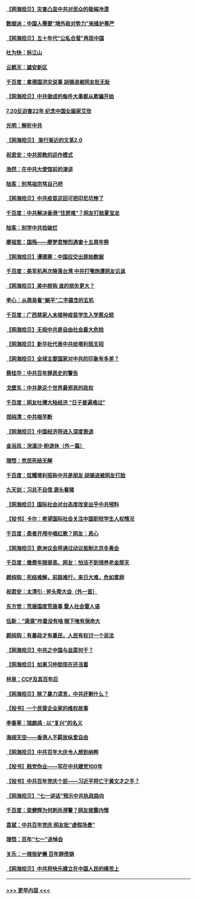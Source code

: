 #### [【网海拾贝】灾害凸显中共对民众的极端冷漠](../pages/nsc993/n13106600.md?t=07230151) 
#### [数据派：中国人需要“境外敌对势力”来维护尊严](../pages/nsc993/n13106141.md?t=07230151) 
#### [【网海拾贝】五十年代“公私合营”再现中国](../pages/nsc993/n13104069.md?t=07230151) 
#### [吐为快：拆江山](../pages/nsc993/n13103889.md?t=07230151) 
#### [云鹤天：雄安新区](../pages/nsc993/n13103872.md?t=07230151) 
#### [千百度：拿德国洪灾说事 胡锡进被网友批无耻](../pages/nsc993/n13103798.md?t=07230151) 
#### [【网海拾贝】中共做成的每件大事都从欺骗开始](../pages/nsc993/n13101163.md?t=07230151) 
#### [7.20反迫害22年 纪念中国女画家艾欣](../pages/nsc993/n13100071.md?t=07230151) 
#### [光明：解析中共](../pages/nsc993/n13099934.md?t=07230151) 
#### [【网海拾贝】 渐行渐近的文革2.0](../pages/nsc993/n13099588.md?t=07230151) 
#### [祝君安：中共邪教的运作模式](../pages/nsc993/n13099456.md?t=07230151) 
#### [浩然：在中共大使馆前的演讲](../pages/nsc993/n13098467.md?t=07230151) 
#### [陆客：别骂祖宗骂自己吧](../pages/nsc993/n13097813.md?t=07230151) 
#### [【网海拾贝】中共疫苗这回可把印尼坑惨了](../pages/nsc993/n13096777.md?t=07230151) 
#### [千百度：中共解决香港“住房难”？网友打脸夏宝龙](../pages/nsc993/n13096607.md?t=07230151) 
#### [陆客：别学中共捡破烂](../pages/nsc993/n13096489.md?t=07230151) 
#### [廖祖笙：国殇——廖梦君惨烈遇害十五周年祭](../pages/nsc993/n13096340.md?t=07230151) 
#### [【网海拾贝】谭德塞：中国应交出原始数据](../pages/nsc993/n13095308.md?t=07230151) 
#### [千百度：美军机再次降落台湾 中共打嘴炮遭网友讥讽](../pages/nsc993/n13095250.md?t=07230151) 
#### [【网海拾贝】美中脱钩 谁的损失更大？](../pages/nsc993/n13093068.md?t=07230151) 
#### [李心：从周易看“躺平”二字蕴含的玄机](../pages/nsc993/n13091424.md?t=07230151) 
#### [千百度：广西禁家人未接种疫苗学生入学惹众怒](../pages/nsc993/n13090506.md?t=07230151) 
#### [【网海拾贝】无视中共是自由社会最大危险](../pages/nsc993/n13089767.md?t=07230151) 
#### [【网海拾贝】新华社代表中共给塔利班支招](../pages/nsc993/n13087892.md?t=07230151) 
#### [【网海拾贝】全球主要国家对中共的印象有多差？](../pages/nsc993/n13085788.md?t=07230151) 
#### [蔡桂华：中共百年罪恶史的警告](../pages/nsc993/n13085715.md?t=07230151) 
#### [戈壁东：中共是这个世界最邪恶的政权](../pages/nsc993/n13085641.md?t=07230151) 
#### [千百度：网友吐槽大陆经济 “日子普遍难过”](../pages/nsc993/n13085475.md?t=07230151) 
#### [郑纯清：中共根早断](../pages/nsc993/n13084579.md?t=07230151) 
#### [【网海拾贝】中国经济将进入深度衰退](../pages/nsc993/n13082552.md?t=07230151) 
#### [金浴凤：浣溪沙·盼退休（外一篇）](../pages/nsc993/n13081560.md?t=07230151) 
#### [理悟：党民死结无解](../pages/nsc993/n13081552.md?t=07230151) 
#### [千百度：炫耀塔利班称中共是朋友  胡锡进被网友打脸](../pages/nsc993/n13081538.md?t=07230151) 
#### [九天剑：习总不自信 源头看猪](../pages/nsc993/n13081197.md?t=07230151) 
#### [【网海拾贝】国际社会对台态度改变出乎中共预料](../pages/nsc993/n13080968.md?t=07230151) 
#### [【投书】卡尔：希望国际社会关注中国职校学生人权情况](../pages/nsc993/n13080410.md?t=07230151) 
#### [千百度：患者开颅中唱红歌？网友：恶心](../pages/nsc993/n13080377.md?t=07230151) 
#### [【网海拾贝】欧洲议会将通过动议抵制北京冬奥会](../pages/nsc993/n13078156.md?t=07230151) 
#### [千百度：缴费年限提高，网友：怕活不到领养老金那天](../pages/nsc993/n13078088.md?t=07230151) 
#### [颜纯钩：死结难解，前路难行，来日大难，危如累卵](../pages/nsc993/n13077179.md?t=07230151) 
#### [祝君安：太清引 · 斧头帮大会（外一首）](../pages/nsc993/n13077162.md?t=07230151) 
#### [东方觉：荒唐国度荒唐事 雷人社会雷人语](../pages/nsc993/n13075917.md?t=07230151) 
#### [伍新：“滴滴”咋着没有啥 眼下唯有保命大](../pages/nsc993/n13075894.md?t=07230151) 
#### [颜纯钩：有暴政才有暴民，人民有权讨一个说法](../pages/nsc993/n13075734.md?t=07230151) 
#### [【网海拾贝】中共之中国与韭菜何干？](../pages/nsc993/n13075428.md?t=07230151) 
#### [【网海拾贝】如果习仲勋现在还活着](../pages/nsc993/n13073410.md?t=07230151) 
#### [林泉：CCP及其百年后](../pages/nsc993/n13073226.md?t=07230151) 
#### [【网海拾贝】除了暴力谎言，中共还剩什么？](../pages/nsc993/n13071082.md?t=07230151) 
#### [【投书】一个民营企业家的维权故事](../pages/nsc993/n13070932.md?t=07230151) 
#### [李春草：瑞鹧鸪 · 以“复兴”的名义](../pages/nsc993/n13069984.md?t=07230151) 
#### [海阔天空——香港人不羁放纵爱自由](../pages/nsc993/n13069407.md?t=07230151) 
#### [【网海拾贝】中共百年大庆令人想到纳粹](../pages/nsc993/n13068483.md?t=07230151) 
#### [【投书】贱党伪业——写在中共建党100年](../pages/nsc993/n13067843.md?t=07230151) 
#### [【投书】中共百年党庆个屁——习近平将亡于黄文才之手？](../pages/nsc993/n13067425.md?t=07230151) 
#### [【网海拾贝】“七一讲话”预示中共执政路向](../pages/nsc993/n13066434.md?t=07230151) 
#### [千百度：梁健辉为何刺杀港警？网友披露内情](../pages/nsc993/n13066979.md?t=07230151) 
#### [袁斌：中共百年党庆 网友批“虚假场景”](../pages/nsc993/n13066385.md?t=07230151) 
#### [理悟：百年“七一”追悼会](../pages/nsc993/n13066106.md?t=07230151) 
#### [关乐：一根拴驴橛 百年罪债锅](../pages/nsc993/n13066089.md?t=07230151) 
#### [【网海拾贝】中共将快乐建立在中国人民的痛苦上](../pages/nsc993/n13064939.md?t=07230151) 

----
#### [ >>> 更早内容 <<< ](../indexes/nsc993-earlier.md)
